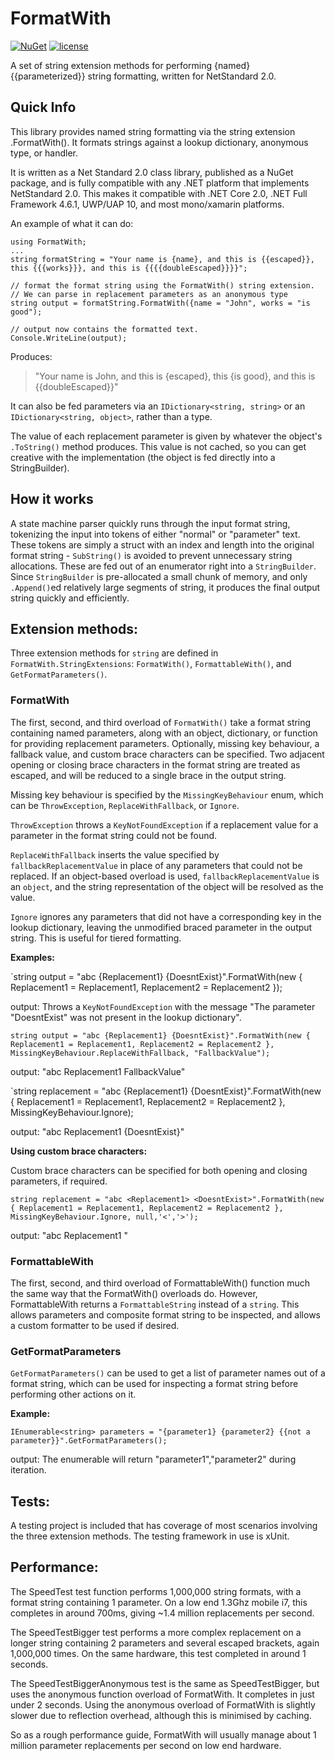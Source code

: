 # FormatWith

[![NuGet](https://img.shields.io/badge/nuget-2.1.0-green.svg)](https://www.nuget.org/packages/FormatWith/)
[![license](https://img.shields.io/github/license/mashape/apistatus.svg?maxAge=2592000)]()

A set of string extension methods for performing {named} {{parameterized}} string formatting, written for NetStandard 2.0.

## Quick Info

This library provides named string formatting via the string extension .FormatWith(). It formats strings against a lookup dictionary, anonymous type, or handler.

It is written as a Net Standard 2.0 class library, published as a NuGet package, and is fully compatible with any .NET platform that implements NetStandard 2.0. This makes it compatible with .NET Core 2.0, .NET Full Framework 4.6.1, UWP/UAP 10, and most mono/xamarin platforms.

An example of what it can do:

    using FormatWith;
    ...
    string formatString = "Your name is {name}, and this is {{escaped}}, this {{{works}}}, and this is {{{{doubleEscaped}}}}";
    
    // format the format string using the FormatWith() string extension.
    // We can parse in replacement parameters as an anonymous type
    string output = formatString.FormatWith({name = "John", works = "is good");
    
    // output now contains the formatted text.
    Console.WriteLine(output);

Produces:

> "Your name is John, and this is {escaped}, this {is good}, and this is {{doubleEscaped}}"

It can also be fed parameters via an `IDictionary<string, string>` or an `IDictionary<string, object>`, rather than a type.

The value of each replacement parameter is given by whatever the object's `.ToString()` method produces. This value is not cached, so you can get creative with the implementation (the object is fed directly into a StringBuilder).

## How it works

A state machine parser quickly runs through the input format string, tokenizing the input into tokens of either "normal" or "parameter" text. These tokens are simply a struct with an index and length into the original format string - `SubString()` is avoided to prevent unnecessary string allocations. These are fed out of an enumerator right into a `StringBuilder`. Since `StringBuilder` is pre-allocated a small chunk of memory, and only `.Append()`ed relatively large segments of string, it produces the final output string quickly and efficiently.

## Extension methods:

Three extension methods for `string` are defined in `FormatWith.StringExtensions`: `FormatWith()`, `FormattableWith()`, and `GetFormatParameters()`.

### FormatWith

The first, second, and third overload of `FormatWith()` take a format string containing named parameters, along with an object, dictionary, or function for providing replacement parameters. Optionally, missing key behaviour, a fallback value, and custom brace characters can be specified. Two adjacent opening or closing brace characters in the format string are treated as escaped, and will be reduced to a single brace in the output string.

Missing key behaviour is specified by the `MissingKeyBehaviour` enum, which can be `ThrowException`, `ReplaceWithFallback`, or `Ignore`.

`ThrowException` throws a `KeyNotFoundException` if a replacement value for a parameter in the format string could not be found.

`ReplaceWithFallback` inserts the value specified by `fallbackReplacementValue` in place of any parameters that could not be replaced. If an object-based overload is used, `fallbackReplacementValue` is an `object`, and the string representation of the object will be resolved as the value.

`Ignore` ignores any parameters that did not have a corresponding key in the lookup dictionary, leaving the unmodified braced parameter in the output string. This is useful for tiered formatting.

**Examples:**

`string output = "abc {Replacement1} {DoesntExist}".FormatWith(new { Replacement1 = Replacement1, Replacement2 = Replacement2 });

output: Throws a `KeyNotFoundException` with the message "The parameter \"DoesntExist\" was not present in the lookup dictionary".

`string output = "abc {Replacement1} {DoesntExist}".FormatWith(new { Replacement1 = Replacement1, Replacement2 = Replacement2 }, MissingKeyBehaviour.ReplaceWithFallback, "FallbackValue");`

output: "abc Replacement1 FallbackValue"

`string replacement = "abc {Replacement1} {DoesntExist}".FormatWith(new { Replacement1 = Replacement1, Replacement2 = Replacement2 }, MissingKeyBehaviour.Ignore);

output: "abc Replacement1 {DoesntExist}"

**Using custom brace characters:**

Custom brace characters can be specified for both opening and closing parameters, if required.

`string replacement = "abc <Replacement1> <DoesntExist>".FormatWith(new { Replacement1 = Replacement1, Replacement2 = Replacement2 }, MissingKeyBehaviour.Ignore, null,'<','>');`

output: "abc Replacement1 <DoesntExist>"

### FormattableWith

The first, second, and third overload of FormattableWith() function much the same way that the FormatWith() overloads do. However, FormattableWith returns a `FormattableString` instead of a `string`. This allows parameters and composite format string to be inspected, and allows a custom formatter to be used if desired.

### GetFormatParameters

`GetFormatParameters()` can be used to get a list of parameter names out of a format string, which can be used for inspecting a format string before performing other actions on it.

**Example:**

`IEnumerable<string> parameters = "{parameter1} {parameter2} {{not a parameter}}".GetFormatParameters();`

output: The enumerable will return "parameter1","parameter2" during iteration.

## Tests:

A testing project is included that has coverage of most scenarios involving the three extension methods. The testing framework in use is xUnit.

## Performance:

The SpeedTest test function performs 1,000,000 string formats, with a format string containing 1 parameter. On a low end 1.3Ghz mobile i7, this completes in around 700ms, giving ~1.4 million replacements per second.

The SpeedTestBigger test performs a more complex replacement on a longer string containing 2 parameters and several escaped brackets, again 1,000,000 times. On the same hardware, this test completed in around 1 seconds.

The SpeedTestBiggerAnonymous test is the same as SpeedTestBigger, but uses the anonymous function overload of FormatWith. It completes in just under 2 seconds. Using the anonymous overload of FormatWith is slightly slower due to reflection overhead, although this is minimised by caching.

So as a rough performance guide, FormatWith will usually manage about 1 million parameter replacements per second on low end hardware.
